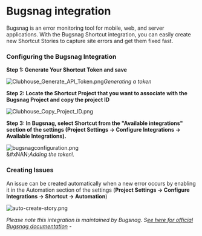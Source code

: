 # Bugsnag integration

Bugsnag is an error monitoring tool for mobile, web, and server applications. With the Bugsnag Shortcut integration, you can easily create new Shortcut Stories to capture site errors and get them fixed fast.&#x20;

### **Configuring the Bugsnag Integration**

**Step 1: Generate Your Shortcut Token and save**

![Clubhouse\_Generate\_API\_Token.png](https://help.shortcut.com/hc/article_attachments/360014827811/Clubhouse_Generate_API_Token.png)_Generating a token_

**Step 2: Locate the Shortcut Project that you want to associate with the Bugsnag Project and copy the project ID**

![Clubhouse\_Copy\_Project\_ID.png](https://help.shortcut.com/hc/article_attachments/360014827871/Clubhouse_Copy_Project_ID.png)

**Step 3: In Bugsnag, select Shortcut from the "Available integrations" section of the settings (Project Settings -> Configure Integrations -> Available Integrations).**

![bugsnagconfiguration.png](https://help.shortcut.com/hc/article_attachments/360001300363/bugsnagconfiguration.png)\
&#xNAN;_&#x41;dding the token_\


### **Creating Issues**

An issue can be created automatically when a new error occurs by enabling it in the Automation section of the settings (**Project Settings -> Configure Integrations -> Shortcut -> Automation**)

![auto-create-story.png](https://help.shortcut.com/hc/article_attachments/360001300563/auto-create-story.png)

_Please note this integration is maintained by Bugsnag. S_[_ee here for official Bugsnag documentation_](https://docs.bugsee.com/integrations/providers/clubhouse/) _-_&#x20;
